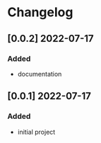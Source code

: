 # Changelog
<!-- https://keepachangelog.com/en/1.0.0/ -->

## [0.0.2]  2022-07-17
### Added
- documentation

## [0.0.1]  2022-07-17
### Added
- initial project